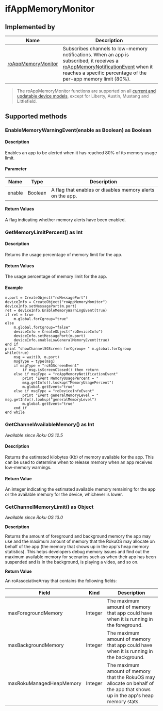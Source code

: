 ifAppMemoryMonitor
==================

Implemented by
--------------

| Name | Description |
| --- | --- |
| [roAppMemoryMonitor](/docs/references/brightscript/components/roappmemorymonitor.md "roAppMemoryMonitor") | Subscribes channels to low-memory notifications. When an app is subscribed, it receives a [roAppMemoryNotificationEvent](/docs/references/brightscript/events/roappmemorynotificationevent.md) when it reaches a specific percentage of the per-app memory limit (80%). |

> The roAppMemoryMonitor functions are supported on all [current and updatable device models](/docs/specs/hardware.md), except for Liberty, Austin, Mustang and Littlefield.

Supported methods
-----------------

### EnableMemoryWarningEvent(enable as Boolean) as Boolean

#### Description

Enables an app to be alerted when it has reached 80% of its memory usage limit.

#### Parameter

| Name | Type | Description |
| --- | --- | --- |
| enable | Boolean | A flag that enables or disables memory alerts on the app. |

#### Return Values

A flag indicating whether memory alerts have been enabled.

### GetMemoryLimitPercent() as Int

#### Description

Returns the usage percentage of memory limit for the app.

#### Return Values

The usage percentage of memory limit for the app.

#### Example

    m.port = CreateObject("roMessagePort")
    deviceInfo = CreateObject("roAppMemoryMonitor")
    deviceInfo.setMessagePort(m.port)
    ret = deviceInfo.EnableMemoryWarningEvent(true)
    if ret = true
        m.global.forCgroup="true"
    else
        m.global.forCgroup="false"
        deviceInfo = CreateObject("roDeviceInfo")
        deviceInfo.setMessagePort(m.port)
        deviceInfo.enableLowGeneralMemoryEvent(true)
    end if
    print "showChannelSGScreen forCgroup= " m.global.forCgroup
    while(true)
        msg = wait(0, m.port)
        msgType = type(msg)
        if msgType = "roSGScreenEvent"
            if msg.isScreenClosed() then return
        else if msgType = "roAppMemoryNotificationEvent"
            print "Event MemoryUsagePercent = "            
            msg.getInfo().lookup("MemoryUsagePercent")
            m.global.getEvent="true"
        else if msgType = "roDeviceInfoEvent"
            print "Event generalMemoryLevel = " msg.getInfo().lookup("generalMemoryLevel")
            m.global.getEvent="true"
        end if
    end while
    

### GetChannelAvailableMemory() as Int

_Available since Roku OS 12.5_

#### Description

Returns the estimated kilobytes (Kb) of memory available for the app. This can be used to determine when to release memory when an app receives low-memory warnings.

#### Return Value

An integer indicating the estimated available memory remaining for the app or the available memory for the device, whichever is lower.

### GetChannelMemoryLimit() as Object

_Available since Roku OS 13.0_

**Description**

Returns the amount of foreground and background memory the app may use and the maximum amount of memory that the RokuOS may allocate on behalf of the app (the memory that shows up in the app's heap memory statistics). This helps developers debug memory issues and find out the maximum available memory for scenarios such as when their app has been suspended and is in the background, is playing a video, and so on.

**Return Value**

An roAssociativeArray that contains the following fields:

| Field | Kind | Description |
| --- | --- | --- |
| maxForegroundMemory | Integer | The maximum amount of memory that app could have when it is running in the foreground. |
| maxBackgroundMemory | Integer | The maximum amount of memory that app could have when it is running in the background. |
| maxRokuManagedHeapMemory | Integer | The maximum amount of memory that the RokuOS may allocate on behalf of the app that shows up in the app's heap memory stats. |